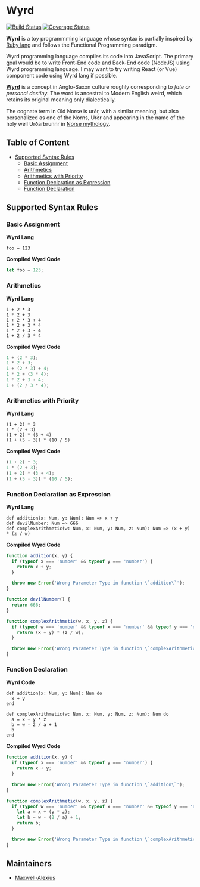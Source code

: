 # Wyrd

[![Build Status](https://travis-ci.org/Maxwell-Alexius/Wyrd-Lang.svg?branch=master)](https://travis-ci.org/Maxwell-Alexius/Wyrd-Lang) [![Coverage Status](https://coveralls.io/repos/github/Maxwell-Alexius/Wyrd-Lang/badge.svg?branch=master)](https://coveralls.io/github/Maxwell-Alexius/Wyrd-Lang?branch=master)

**Wyrd** is a toy programmming language whose syntax is partially inspired by [Ruby lang](https://www.ruby-lang.org/en/) and follows the Functional Programming paradigm.

Wyrd programming language compiles its code into JavaScript. The primary goal would be to write Front-End code and Back-End code (NodeJS) using Wyrd programming language. I may want to try writing React (or Vue) component code using Wyrd lang if possible.

[**Wyrd**](https://en.wikipedia.org/wiki/Wyrd) is a concept in Anglo-Saxon culture roughly corresponding to *fate or personal destiny*. The word is ancestral to Modern English weird, which retains its original meaning only dialectically.

The cognate term in Old Norse is urðr, with a similar meaning, but also personalized as one of the Norns, Urðr and appearing in the name of the holy well Urðarbrunnr in [Norse mythology](https://en.wikipedia.org/wiki/Norse_mythology).

## Table of Content
- [Supported Syntax Rules](https://github.com/Maxwell-Alexius/Wyrd-Lang#supported-syntax-rules)
  - [Basic Assignment](https://github.com/Maxwell-Alexius/Wyrd-Lang#basic-assignment)
  - [Arithmetics](https://github.com/Maxwell-Alexius/Wyrd-Lang#arithmetics)
  - [Arithmetics with Priority](https://github.com/Maxwell-Alexius/Wyrd-Lang#arithmetics-with-priority)
  - [Function Declaration as Expression](https://github.com/Maxwell-Alexius/Wyrd-Lang#function-declaration-as-expression)
  - [Function Declaration](https://github.com/Maxwell-Alexius/Wyrd-Lang#function-declaration)

## Supported Syntax Rules
### Basic Assignment
**Wyrd Lang**
```
foo = 123
```

**Compiled Wyrd Code**

```js
let foo = 123;
```

### Arithmetics
**Wyrd Lang**
```
1 + 2 * 3
1 * 2 + 3
1 + 2 * 3 + 4
1 * 2 + 3 * 4
1 * 2 + 3 - 4
1 + 2 / 3 * 4
```

**Compiled Wyrd Code**
```js
1 + (2 * 3);
1 * 2 + 3;
1 + (2 * 3) + 4;
1 * 2 + (3 * 4);
1 * 2 + 3 - 4;
1 + (2 / 3 * 4);
```

### Arithmetics with Priority
**Wyrd Lang**
```
(1 + 2) * 3
1 * (2 + 3)
(1 + 2) * (3 + 4)
(1 + (5 - 3)) * (10 / 5)
```

**Compiled Wyrd Code**
```js
(1 + 2) * 3;
1 * (2 + 3);
(1 + 2) * (3 + 4);
(1 + (5 - 3)) * (10 / 5);
```

### Function Declaration as Expression
**Wyrd Lang**
```
def addition(x: Num, y: Num): Num => x + y
def devilNumber: Num => 666
def complexArithmetic(w: Num, x: Num, y: Num, z: Num): Num => (x + y) * (z / w)
```

**Compiled Wyrd Code**
```js
function addition(x, y) {
  if (typeof x === 'number' && typeof y === 'number') {
    return x + y;
  }

  throw new Error('Wrong Parameter Type in function \`addition\`');
}

function devilNumber() {
  return 666;
}

function complexArithmetic(w, x, y, z) {
  if (typeof w === 'number' && typeof x === 'number' && typeof y === 'number' && typeof z === 'number') {
    return (x + y) * (z / w);
  }

  throw new Error('Wrong Parameter Type in function \`complexArithmetic\`');
}
```

### Function Declaration
**Wyrd Code**
```
def addition(x: Num, y: Num): Num do
  x + y
end

def complexArithmetic(w: Num, x: Num, y: Num, z: Num): Num do
  a = x + y * z
  b = w - 2 / a + 1
  b
end
```

**Compiled Wyrd Code**
```js
function addition(x, y) {
  if (typeof x === 'number' && typeof y === 'number') {
    return x + y;
  }

  throw new Error('Wrong Parameter Type in function \`addition\`');
}

function complexArithmetic(w, x, y, z) {
  if (typeof w === 'number' && typeof x === 'number' && typeof y === 'number' && typeof z === 'number') {
    let a = x + (y * z);
    let b = w - (2 / a) + 1;
    return b;
  }

  throw new Error('Wrong Parameter Type in function \`complexArithmetic\`');
}
```

## Maintainers
- [Maxwell-Alexius](https://github.com/Maxwell-Alexius)
